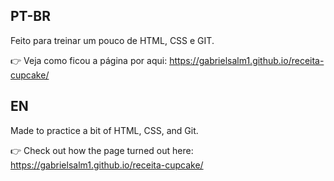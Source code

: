 ## PT-BR
Feito para treinar um pouco de HTML, CSS e GIT.

👉 Veja como ficou a página por aqui: https://gabrielsalm1.github.io/receita-cupcake/

## EN
Made to practice a bit of HTML, CSS, and Git.

👉 Check out how the page turned out here: https://gabrielsalm1.github.io/receita-cupcake/
